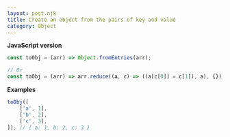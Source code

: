 ```yaml
---
layout: post.njk
title: Create an object from the pairs of key and value
category: Object
---
```


**JavaScript version**

```js
const toObj = (arr) => Object.fromEntries(arr);

// Or
const toObj = (arr) => arr.reduce((a, c) => ((a[c[0]] = c[1]), a), {});
```

**Examples**

```js
toObj([
    ['a', 1],
    ['b', 2],
    ['c', 3],
]); // { a: 1, b: 2, c: 3 }
```
